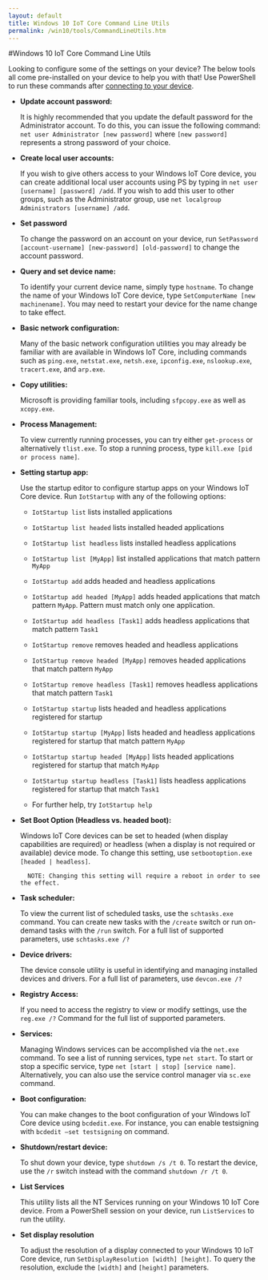 ```yaml
---
layout: default
title: Windows 10 IoT Core Command Line Utils
permalink: /win10/tools/CommandLineUtils.htm
---
```


<div class="container" markdown="1">

#Windows 10 IoT Core Command Line Utils

Looking to configure some of the settings on your device? The below tools all come pre-installed on your device to help you with that! Use PowerShell to run these commands after [connecting to your device]({{site.baseurl}}/win10/samples/PowerShell.htm).

* **Update account password:**

	It is highly recommended that you update the default password for the Administrator account. To do this, you can issue the following command: `net user Administrator [new password]` where `[new password]` represents a strong password of your choice. 

* **Create local user accounts:** 

	If you wish to give others access to your Windows IoT Core device, you can create additional local user accounts using PS by typing in `net user [username] [password] /add`. If you wish to add this user to other groups, such as the Administrator group, use `net localgroup Administrators [username] /add`. 

* **Set password**

	To change the password on an account on your device, run `SetPassword [account-username] [new-password] [old-password]` to change the account password.
	
* **Query and set device name:** 

	To identify your current device name, simply type `hostname`. To change the name of your Windows IoT Core device, type `SetComputerName [new machinename]`. You may need to restart your device for the name change to take effect. 

* **Basic network configuration:**

	Many of the basic network configuration utilities you may already be familiar with are available in Windows IoT Core, including commands such as `ping.exe`, `netstat.exe`, `netsh.exe`, `ipconfig.exe`, `nslookup.exe`, `tracert.exe`, and `arp.exe`. 

* **Copy utilities:**

	Microsoft is providing familiar tools, including `sfpcopy.exe` as well as `xcopy.exe`. 

* **Process Management:** 

	To view currently running processes, you can try either `get-process` or alternatively `tlist.exe`. To stop a running process, type `kill.exe [pid or process name]`.

* **Setting startup app:** 

	Use the startup editor to configure startup apps on your Windows IoT Core device. Run `IotStartup` with any of the following options:

	* `IotStartup list` lists installed applications
      
    * `IotStartup list headed` lists installed headed applications
      
    * `IotStartup list headless` lists installed headless applications

    * `IotStartup list [MyApp]` list installed applications that match pattern `MyApp`

    * `IotStartup add` adds headed and headless applications

    * `IotStartup add headed [MyApp]` adds headed applications that match pattern `MyApp`.  Pattern must match only one application.

    * `IotStartup add headless [Task1]` adds headless applications that match pattern `Task1`

    * `IotStartup remove` removes headed and headless applications

    * `IotStartup remove headed [MyApp]` removes headed applications that match pattern `MyApp`

    * `IotStartup remove headless [Task1]` removes headless applications that match pattern `Task1`

    * `IotStartup startup` lists headed and headless applications registered for startup

    * `IotStartup startup [MyApp]` lists headed and headless applications registered for startup that match pattern `MyApp`

    * `IotStartup startup headed [MyApp]` lists headed applications registered for startup that match `MyApp`

    * `IotStartup startup headless [Task1]` lists headless applications registered for startup that match `Task1`
	
	* For further help, try `IotStartup help` 
	
* **Set Boot Option (Headless vs. headed boot):** 

	Windows IoT Core devices can be set to headed (when display capabilities are required) or headless (when a display is not required or available) device mode. To change this setting, use `setbootoption.exe [headed | headless]`. 

		NOTE: Changing this setting will require a reboot in order to see the effect.
		
* **Task scheduler:** 

	To view the current list of scheduled tasks, use the `schtasks.exe` command. You can create new tasks with the `/create` switch or run on-demand tasks with the `/run` switch. For a full list of supported parameters, use `schtasks.exe /?` 

* **Device drivers:** 

	The device console utility is useful in identifying and managing installed devices and drivers. For a full list of parameters, use `devcon.exe /?` 

* **Registry Access:** 

	If you need to access the registry to view or modify settings, use the `reg.exe /?` Command for the full list of supported parameters. 

* **Services:** 

	Managing Windows services can be accomplished via the `net.exe` command. To see a list of running services, type `net start`. To start or stop a specific service, type `net [start | stop] [service name]`. Alternatively, you can also use the service control manager via `sc.exe` command. 

* **Boot configuration:** 

	You can make changes to the boot configuration of your Windows IoT Core device using `bcdedit.exe`. For instance, you can enable testsigning with `bcdedit –set testsigning` on command. 

* **Shutdown/restart device:** 

	To shut down your device, type `shutdown /s /t 0`. To restart the device, use the `/r` switch instead with the command `shutdown /r /t 0`.

* **List Services**

	This utility lists all the NT Services running on your Windows 10 IoT Core device. From a PowerShell session on your device, run `ListServices` to run the utility.

* **Set display resolution**

	To adjust the resolution of a display connected to your Windows 10 IoT Core device, run `SetDisplayResolution [width] [height]`. To query the resolution, exclude the `[width]` and `[height]` parameters.

</div>